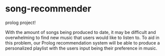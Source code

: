 # song-recommender
prolog project! 

With the amount of songs being produced to date, it may be difficult and overwhelming to find new music that users would like to listen to. To aid in this problem, our Prolog recommendation system will be able to produce a personalized playlist with the users input being their preference in music.
